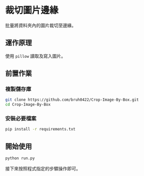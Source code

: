 # 裁切圖片邊緣
批量將資料夾內的圖片裁切至邊緣。

## 運作原理
使用 `pillow` 讀取及寫入圖片。

## 前置作業
### 複製儲存庫
```bash
git clone https://github.com/bruh0422/Crop-Image-By-Box.git
cd Crop-Image-By-Box
```

### 安裝必要檔案
```bash
pip install -r requirements.txt
```

## 開始使用
```bash
python run.py
```
接下來按照程式指定的步驟操作即可。
